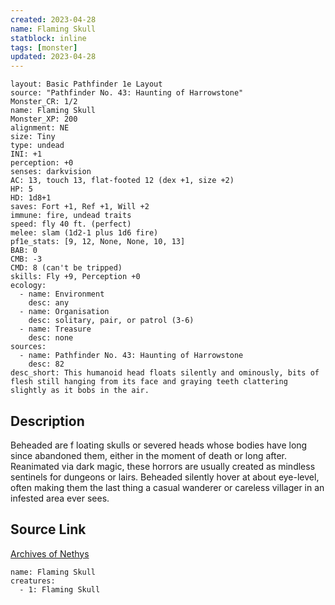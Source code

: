 ```yaml
---
created: 2023-04-28
name: Flaming Skull
statblock: inline
tags: [monster]
updated: 2023-04-28
---
```

```statblock
layout: Basic Pathfinder 1e Layout
source: "Pathfinder No. 43: Haunting of Harrowstone"
Monster_CR: 1/2
name: Flaming Skull
Monster_XP: 200
alignment: NE
size: Tiny
type: undead
INI: +1
perception: +0
senses: darkvision
AC: 13, touch 13, flat-footed 12 (dex +1, size +2)
HP: 5
HD: 1d8+1
saves: Fort +1, Ref +1, Will +2
immune: fire, undead traits
speed: fly 40 ft. (perfect)
melee: slam (1d2-1 plus 1d6 fire)
pf1e_stats: [9, 12, None, None, 10, 13]
BAB: 0
CMB: -3
CMD: 8 (can't be tripped)
skills: Fly +9, Perception +0
ecology:
  - name: Environment
    desc: any
  - name: Organisation
    desc: solitary, pair, or patrol (3-6)
  - name: Treasure
    desc: none
sources:
  - name: Pathfinder No. 43: Haunting of Harrowstone
    desc: 82
desc_short: This humanoid head floats silently and ominously, bits of flesh still hanging from its face and graying teeth clattering slightly as it bobs in the air.
```
## Description
Beheaded are f loating skulls or severed heads whose bodies have long since abandoned them, either in the moment of death or long after. Reanimated via dark magic, these horrors are usually created as mindless sentinels for dungeons or lairs. Beheaded silently hover at about eye-level, often making them the last thing a casual wanderer or careless villager in an infested area ever sees.
## Source Link
[Archives of Nethys](https://aonprd.com/MonsterDisplay.aspx?ItemName=Flaming%20Skull)
```encounter-table
name: Flaming Skull
creatures:
  - 1: Flaming Skull
```
